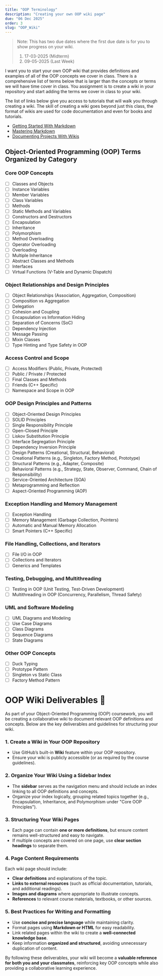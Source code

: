 ```yaml
---
title: "OOP Terminology"
description: "Creating your own OOP wiki page"
due: "06 Dec 2025"
order: 3
slug: "OOP_Wiki"
---
```


> Note: This has two due dates where the first due date is for you to show progress on your wiki.
>
> 1. 17-03-2025 (Midterm)
> 2. 09-05-2025 (Last Week)

I want you to start your own OOP wiki that provides definitions and examples of all of the OOP concepts we cover in class. There is a comprehensive list of terms below that is larger than the concepts or terms we will have time cover in class. You assignment is to create a wiki in your repository and start adding the terms we cover in class to your wiki.

The list of links below give you access to tutorials that will walk you through creating a wiki. The skill of creating a wiki goes beyond just this class, the format of wikis are used for code documentation and even for books and tutorials.

- [Getting Started With Markdown](https://docs.github.com/en/github/writing-on-github/getting-started-with-writing-and-formatting-on-github/basic-writing-and-formatting-syntax)
- [Mastering Markdown](https://guides.github.com/features/mastering-markdown/)
- [Documenting Projects With Wikis](https://docs.github.com/en/communities/documenting-your-project-with-wikis/about-wikis)

## Object-Oriented Programming (OOP) Terms Organized by Category

### Core OOP Concepts

- [ ] Classes and Objects
- [ ] Instance Variables
- [ ] Member Variables
- [ ] Class Variables
- [ ] Methods
- [ ] Static Methods and Variables
- [ ] Constructors and Destructors
- [ ] Encapsulation
- [ ] Inheritance
- [ ] Polymorphism
- [ ] Method Overloading
- [ ] Operator Overloading
- [ ] Overloading
- [ ] Multiple Inheritance
- [ ] Abstract Classes and Methods
- [ ] Interfaces
- [ ] Virtual Functions (V-Table and Dynamic Dispatch)

### Object Relationships and Design Principles

- [ ] Object Relationships (Association, Aggregation, Composition)
- [ ] Composition vs Aggregation
- [ ] Delegation
- [ ] Cohesion and Coupling
- [ ] Encapsulation vs Information Hiding
- [ ] Separation of Concerns (SoC)
- [ ] Dependency Injection
- [ ] Message Passing
- [ ] Mixin Classes
- [ ] Type Hinting and Type Safety in OOP

### Access Control and Scope

- [ ] Access Modifiers (Public, Private, Protected)
- [ ] Public / Private / Protected
- [ ] Final Classes and Methods
- [ ] Friends (C++ Specific)
- [ ] Namespace and Scope in OOP

### OOP Design Principles and Patterns

- [ ] Object-Oriented Design Principles
- [ ] SOLID Principles
- [ ] Single Responsibility Principle
- [ ] Open-Closed Principle
- [ ] Liskov Substitution Principle
- [ ] Interface Segregation Principle
- [ ] Dependency Inversion Principle
- [ ] Design Patterns (Creational, Structural, Behavioral)
- [ ] Creational Patterns (e.g., Singleton, Factory Method, Prototype)
- [ ] Structural Patterns (e.g., Adapter, Composite)
- [ ] Behavioral Patterns (e.g., Strategy, State, Observer, Command, Chain of Responsibility)
- [ ] Service-Oriented Architecture (SOA)
- [ ] Metaprogramming and Reflection
- [ ] Aspect-Oriented Programming (AOP)

### Exception Handling and Memory Management

- [ ] Exception Handling
- [ ] Memory Management (Garbage Collection, Pointers)
- [ ] Automatic and Manual Memory Allocation
- [ ] Smart Pointers (C++ Specific)

### File Handling, Collections, and Iterators

- [ ] File I/O in OOP
- [ ] Collections and Iterators
- [ ] Generics and Templates

### Testing, Debugging, and Multithreading

- [ ] Testing in OOP (Unit Testing, Test-Driven Development)
- [ ] Multithreading in OOP (Concurrency, Parallelism, Thread Safety)

### UML and Software Modeling

- [ ] UML Diagrams and Modeling
- [ ] Use Case Diagrams
- [ ] Class Diagrams
- [ ] Sequence Diagrams
- [ ] State Diagrams

### Other OOP Concepts

- [ ] Duck Typing
- [ ] Prototype Pattern
- [ ] Singleton vs Static Class
- [ ] Factory Method Pattern

# **OOP Wiki Deliverables** 🚀

As part of your Object-Oriented Programming (OOP) coursework, you will be creating a collaborative wiki to document relevant OOP definitions and concepts. Below are the key deliverables and guidelines for structuring your wiki.

### **1. Create a Wiki in Your OOP Repository**

- Use GitHub’s built-in **Wiki** feature within your OOP repository.
- Ensure your wiki is publicly accessible (or as required by the course guidelines).

### **2. Organize Your Wiki Using a Sidebar Index**

- The **sidebar** serves as the navigation menu and should include an index linking to all OOP definitions and concepts.
- Organize your index logically, grouping related topics together (e.g., Encapsulation, Inheritance, and Polymorphism under "Core OOP Principles").

### **3. Structuring Your Wiki Pages**

- Each page can contain **one or more definitions**, but ensure content remains well-structured and easy to navigate.
- If multiple concepts are covered on one page, use **clear section headings** to separate them.

### **4. Page Content Requirements**

Each wiki page should include:

- **Clear definitions** and explanations of the topic.
- **Links to external resources** (such as official documentation, tutorials, and additional readings).
- **Images and diagrams** where appropriate to illustrate concepts.
- **References** to relevant course materials, textbooks, or other sources.

### **5. Best Practices for Writing and Formatting**

- Use **concise and precise language** while maintaining clarity.
- Format pages using **Markdown or HTML** for easy readability.
- Link related pages within the wiki to create a **well-connected knowledge base**.
- Keep information **organized and structured**, avoiding unnecessary duplication of content.

By following these deliverables, your wiki will become a **valuable reference for both you and your classmates**, reinforcing key OOP concepts while also providing a collaborative learning experience.
